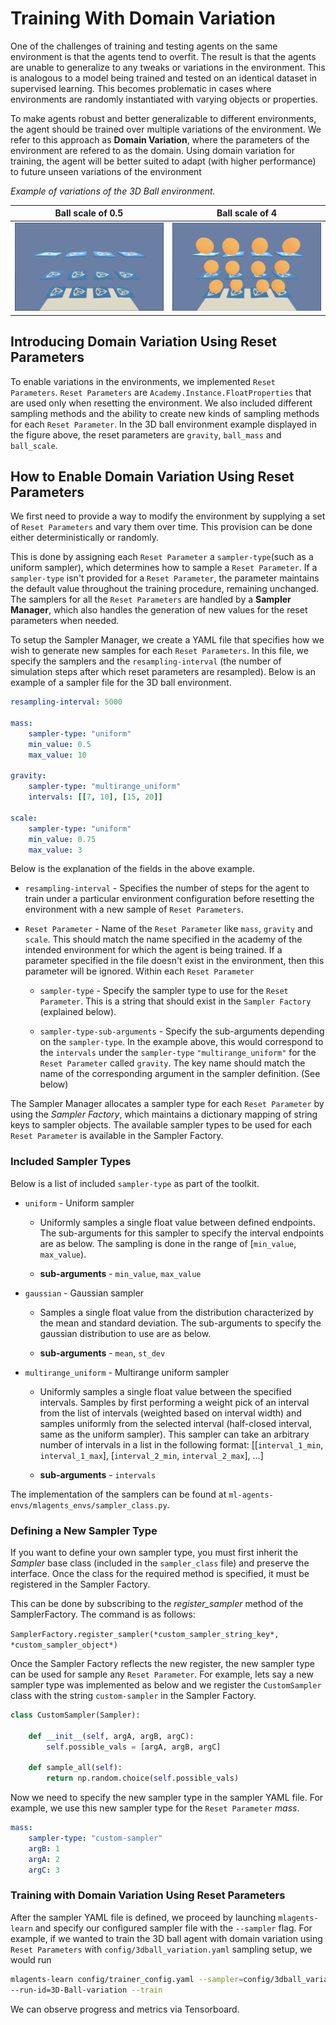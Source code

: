 # Training With Domain Variation

One of the challenges of training and testing agents on the same
environment is that the agents tend to overfit. The result is that the
agents are unable to generalize to any tweaks or variations in the environment.
This is analogous to a model being trained and tested on an identical dataset
in supervised learning. This becomes problematic in cases where environments
are randomly instantiated with varying objects or properties.

To make agents robust and better generalizable to different environments, the agent
should be trained over multiple variations of the environment. We refer to this approach as **Domain Variation**, where the parameters of the environment are refered to as the domain. Using domain variation
for training, the agent will be better suited to adapt (with higher performance)
to future unseen variations of the environment

_Example of variations of the 3D Ball environment._

Ball scale of 0.5          |  Ball scale of 4
:-------------------------:|:-------------------------:
![](images/3dball_small.png)  |  ![](images/3dball_big.png)

## Introducing Domain Variation Using Reset Parameters

To enable variations in the environments, we implemented `Reset Parameters`.
`Reset Parameters` are `Academy.Instance.FloatProperties` that are used only when
resetting the environment. We
also included different sampling methods and the ability to create new kinds of
sampling methods for each `Reset Parameter`. In the 3D ball environment example displayed
in the figure above, the reset parameters are `gravity`, `ball_mass` and `ball_scale`.


## How to Enable Domain Variation Using Reset Parameters

We first need to provide a way to modify the environment by supplying a set of `Reset Parameters`
and vary them over time. This provision can be done either deterministically or randomly.

This is done by assigning each `Reset Parameter` a `sampler-type`(such as a uniform sampler),
which determines how to sample a `Reset
Parameter`. If a `sampler-type` isn't provided for a
`Reset Parameter`, the parameter maintains the default value throughout the
training procedure, remaining unchanged. The samplers for all the `Reset Parameters`
are handled by a **Sampler Manager**, which also handles the generation of new
values for the reset parameters when needed.

To setup the Sampler Manager, we create a YAML file that specifies how we wish to
generate new samples for each `Reset Parameters`. In this file, we specify the samplers and the
`resampling-interval` (the number of simulation steps after which reset parameters are
resampled). Below is an example of a sampler file for the 3D ball environment.

```yaml
resampling-interval: 5000

mass:
    sampler-type: "uniform"
    min_value: 0.5
    max_value: 10

gravity:
    sampler-type: "multirange_uniform"
    intervals: [[7, 10], [15, 20]]

scale:
    sampler-type: "uniform"
    min_value: 0.75
    max_value: 3

```

Below is the explanation of the fields in the above example.

* `resampling-interval` - Specifies the number of steps for the agent to
train under a particular environment configuration before resetting the
environment with a new sample of `Reset Parameters`.

* `Reset Parameter` - Name of the `Reset Parameter` like `mass`, `gravity` and `scale`. This should match the name
specified in the academy of the intended environment for which the agent is
being trained. If a parameter specified in the file doesn't exist in the
environment, then this parameter will be ignored.  Within each `Reset Parameter`

    * `sampler-type` - Specify the sampler type to use for the `Reset Parameter`.
    This is a string that should exist in the `Sampler Factory` (explained
    below).

    * `sampler-type-sub-arguments` - Specify the sub-arguments depending on the `sampler-type`.
    In the example above, this would correspond to the `intervals`
    under the `sampler-type` `"multirange_uniform"` for the `Reset Parameter` called `gravity`.
    The key name should match the name of the corresponding argument in the sampler definition.
    (See below)

The Sampler Manager allocates a sampler type for each `Reset Parameter` by using the *Sampler Factory*,
which maintains a dictionary mapping of string keys to sampler objects. The available sampler types
to be used for each `Reset Parameter` is available in the Sampler Factory.

### Included Sampler Types

Below is a list of included `sampler-type` as part of the toolkit.

* `uniform` - Uniform sampler
    *   Uniformly samples a single float value between defined endpoints.
        The sub-arguments for this sampler to specify the interval
        endpoints are as below. The sampling is done in the range of
        [`min_value`, `max_value`).

    * **sub-arguments** - `min_value`, `max_value`

* `gaussian` - Gaussian sampler
    *   Samples a single float value from the distribution characterized by
        the mean and standard deviation. The sub-arguments to specify the
        gaussian distribution to use are as below.

    * **sub-arguments** - `mean`, `st_dev`

* `multirange_uniform` - Multirange uniform sampler
    *   Uniformly samples a single float value between the specified intervals.
        Samples by first performing a weight pick of an interval from the list
        of intervals (weighted based on interval width) and samples uniformly
        from the selected interval (half-closed interval, same as the uniform
        sampler). This sampler can take an arbitrary number of intervals in a
        list in the following format:
    [[`interval_1_min`, `interval_1_max`], [`interval_2_min`, `interval_2_max`], ...]

    * **sub-arguments** - `intervals`

The implementation of the samplers can be found at `ml-agents-envs/mlagents_envs/sampler_class.py`.

### Defining a New Sampler Type

If you want to define your own sampler type, you must first inherit the *Sampler*
base class (included in the `sampler_class` file) and preserve the interface.
Once the class for the required method is specified, it must be registered in the Sampler Factory.

This can be done by subscribing to the *register_sampler* method of the SamplerFactory. The command
is as follows:

`SamplerFactory.register_sampler(*custom_sampler_string_key*, *custom_sampler_object*)`

Once the Sampler Factory reflects the new register, the new sampler type can be used for sample any
`Reset Parameter`. For example, lets say a new sampler type was implemented as below and we register
the `CustomSampler` class with the string `custom-sampler` in the Sampler Factory.

```python
class CustomSampler(Sampler):

    def __init__(self, argA, argB, argC):
        self.possible_vals = [argA, argB, argC]

    def sample_all(self):
        return np.random.choice(self.possible_vals)
```

Now we need to specify the new sampler type in the sampler YAML file. For example, we use this new
sampler type for the `Reset Parameter` *mass*.

```yaml
mass:
    sampler-type: "custom-sampler"
    argB: 1
    argA: 2
    argC: 3
```

### Training with Domain Variation Using Reset Parameters

After the sampler YAML file is defined, we proceed by launching `mlagents-learn` and specify
our configured sampler file with the `--sampler` flag. For example, if we wanted to train the
3D ball agent with domain variation using `Reset Parameters` with `config/3dball_variation.yaml`
sampling setup, we would run

```sh
mlagents-learn config/trainer_config.yaml --sampler=config/3dball_variation.yaml
--run-id=3D-Ball-variation --train
```

We can observe progress and metrics via Tensorboard.
